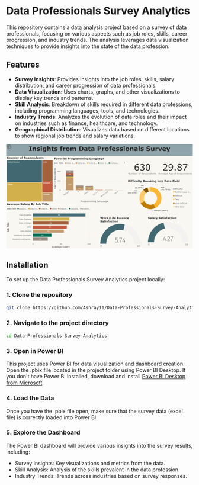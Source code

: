 # Data Professionals Survey Analytics

This repository contains a data analysis project based on a survey of data professionals, focusing on various aspects such as job roles, skills, career progression, and industry trends. The analysis leverages data visualization techniques to provide insights into the state of the data profession.

## Features

- **Survey Insights**: Provides insights into the job roles, skills, salary distribution, and career progression of data professionals.
- **Data Visualization**: Uses charts, graphs, and other visualizations to display key trends and patterns.
- **Skill Analysis**: Breakdown of skills required in different data professions, including programming languages, tools, and technologies.
- **Industry Trends**: Analyzes the evolution of data roles and their impact on industries such as finance, healthcare, and technology.
- **Geographical Distribution**: Visualizes data based on different locations to show regional job trends and salary variations.

![Power BI Dashboard](./Data%20Professionals%20Survey%20PowerBI.png?raw=true")

## Installation

To set up the Data Professionals Survey Analytics project locally:

### 1. Clone the repository

```bash
git clone https://github.com/Ashray11/Data-Professionals-Survey-Analytics.git
```

### 2. Navigate to the project directory
```bash
cd Data-Professionals-Survey-Analytics
```

### 3. Open in Power BI
This project uses Power BI for data visualization and dashboard creation.
Open the .pbix file located in the project folder using Power BI Desktop.
If you don't have Power BI installed, download and install [Power BI Desktop from Microsoft](https://www.microsoft.com/en-us/download/details.aspx?id=58494).

### 4. Load the Data
Once you have the .pbix file open, make sure that the survey data (excel file) is correctly loaded into Power BI. 

### 5. Explore the Dashboard
The Power BI dashboard will provide various insights into the survey results, including:

- Survey Insights: Key visualizations and metrics from the data.
- Skill Analysis: Analysis of the skills prevalent in the data profession.
- Industry Trends: Trends across industries based on survey responses.

